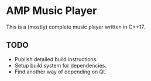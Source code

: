# AMP Music Player

This is a (mostly) complete music player written in C++17.

## TODO

- Publish detailed build instructions.
- Setup build system for dependencies.
- Find another way of depending on Qt.
